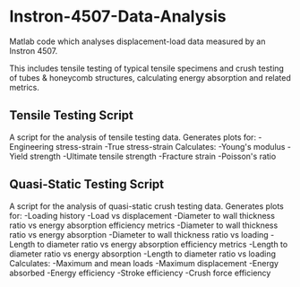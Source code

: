# Instron-4507-Data-Analysis
Matlab code which analyses displacement-load data measured by an Instron 4507. 

This includes tensile testing of typical tensile specimens and crush testing of tubes &amp; honeycomb structures, calculating energy absorption and related metrics.

## Tensile Testing Script

A script for the analysis of tensile testing data. Generates plots for: 
-Engineering stress-strain
-True stress-strain
Calculates: 
-Young's modulus
-Yield strength
-Ultimate tensile strength
-Fracture strain
-Poisson's ratio

## Quasi-Static Testing Script

A script for the analysis of quasi-static crush testing data. Generates plots for: 
-Loading history
-Load vs displacement
-Diameter to wall thickness ratio vs energy absorption efficiency metrics
-Diameter to wall thickness ratio vs energy absorption
-Diameter to wall thickness ratio vs loading 
-Length to diameter ratio vs energy absorption efficiency metrics
-Length to diameter ratio vs energy absorption
-Length to diameter ratio vs loading 
Calculates:
-Maximum and mean loads
-Maximum displacement
-Energy absorbed
-Energy efficiency
-Stroke efficiency
-Crush force efficiency
